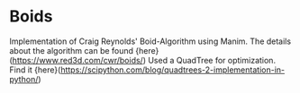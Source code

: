 # Boids
Implementation of Craig Reynolds' Boid-Algorithm using Manim. 
The details about the algorithm can be found {here}(https://www.red3d.com/cwr/boids/) 
Used a QuadTree for optimization. Find it {here}(https://scipython.com/blog/quadtrees-2-implementation-in-python/)

